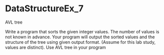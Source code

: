 # DataStructureEx_7
AVL tree


Write a program that sorts the given integer values. The number of values is not known in advance. Your program 
will output the sorted values and the structure of the tree using given output format. (Assume for this lab study, 
values are distinct). Use AVL tree in your program
